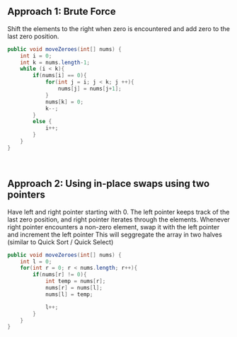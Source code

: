## Approach 1: Brute Force 
Shift the elements to the right when zero is encountered and add zero to the last zero position.
```java
public void moveZeroes(int[] nums) {
    int i = 0;
    int k = nums.length-1;
    while (i < k){
        if(nums[i] == 0){
            for(int j = i; j < k; j ++){
                nums[j] = nums[j+1];
            }
            nums[k] = 0;
            k--;
        }
        else {
            i++;
        }
    }
}
```

<br>

## Approach 2: Using in-place swaps using two pointers 
Have left and right pointer starting with 0.
The left pointer keeps track of the last zero position, and right pointer iterates through the elements.
Whenever right pointer encounters a non-zero element, swap it with the left pointer and increment the left pointer
This will seggregate the array in two halves (similar to Quick Sort / Quick Select)
```java
public void moveZeroes(int[] nums) {
    int l = 0;
    for(int r = 0; r < nums.length; r++){
        if(nums[r] != 0){
            int temp = nums[r];
            nums[r] = nums[l];
            nums[l] = temp;

            l++;
        }
    }
}
```
